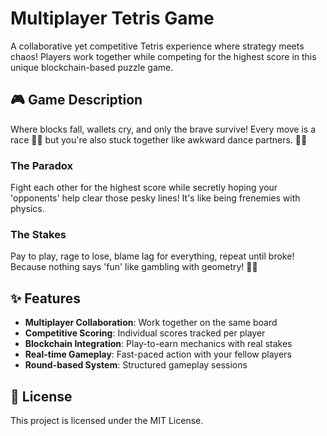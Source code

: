 # Multiplayer Tetris Game

A collaborative yet competitive Tetris experience where strategy meets chaos! Players work together while competing for the highest score in this unique blockchain-based puzzle game.

## 🎮 Game Description

Where blocks fall, wallets cry, and only the brave survive! Every move is a race 🏃‍♂️ but you're also stuck together like awkward dance partners. 💃🕺

### The Paradox

Fight each other for the highest score while secretly hoping your 'opponents' help clear those pesky lines! It's like being frenemies with physics.

### The Stakes

Pay to play, rage to lose, blame lag for everything, repeat until broke! Because nothing says 'fun' like gambling with geometry! 💸🔺

## ✨ Features

- **Multiplayer Collaboration**: Work together on the same board
- **Competitive Scoring**: Individual scores tracked per player
- **Blockchain Integration**: Play-to-earn mechanics with real stakes
- **Real-time Gameplay**: Fast-paced action with your fellow players
- **Round-based System**: Structured gameplay sessions

## 📄 License

This project is licensed under the MIT License.
